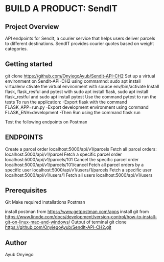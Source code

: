 # BUILD A PRODUCT: SendIT

## Project Overview
API  endpoints for SendIt, a courier service that helps users deliver parcels to different destinations. SendIT provides courier quotes based on weight categories.

## Getting started

   git clone https://github.com/OnyiegoAyub/SendIt-API-CH2
   Set up a virtual environment on SendIt-API-CH2 using commamnd: sudo apt install virtualenv
   ctivate the virtual environment with source env/bin/activate
   Install flask, flask_resful and pytest with sudo apt install flask, sudo apt install flask_restful and sudo apt      install pytest
   Use the command pytest to run the tests
   To run the application:
     -Export flask with the command FLASK_APP=run.py
     -Export development environment using command FLASK_ENV=development
     -Then Run using the command flask run
      
Test the following endpoints on Postman

## ENDPOINTS

Create a parcel order localhost:5000/api/v1/parcels
Fetch all parcel orders: localhost:5000/api/v1/parcel
Fetch a specific parcel order localhost:5000/api/v1/parcels/101
Cancel the specific parcel order localhost:5000/api/v1/parcels/101/cancel
Fetch all parcel orders by a specific user localhost:5000/api/v1/users/1/parcels
Fetch a specific user localhost:5000/api/v1/users/1
Fetch all users localhost:5000/api/v1/users 
  
## Prerequisites
  Git
  Make required installations
  Postman

install postman from https://www.getpostman.com/apps
install git from https://www.linode.com/docs/development/version-control/how-to-install-git-on-linux-mac-and-windows/
Output of terminal
git clone https://github.com/OnyiegoAyub/SendIt-API-CH2.git

## Author
  Ayub Onyiego
